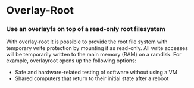 # Overlay-Root
### Use an overlayfs on top of a read-only root filesystem
With overlay-root it is possible to provide the root file system with temporary write protection by mounting it as read-only. All write accesses will be temporarily written to the main memory (RAM) on a ramdisk.
For example, overlayroot opens up the following options:
* Safe and hardware-related testing of software without using a VM
* Shared computers that return to their initial state after a reboot 
